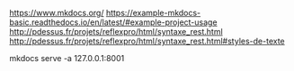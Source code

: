 https://www.mkdocs.org/
https://example-mkdocs-basic.readthedocs.io/en/latest/#example-project-usage
http://pdessus.fr/projets/reflexpro/html/syntaxe_rest.html
http://pdessus.fr/projets/reflexpro/html/syntaxe_rest.html#styles-de-texte

mkdocs serve -a 127.0.0.1:8001

